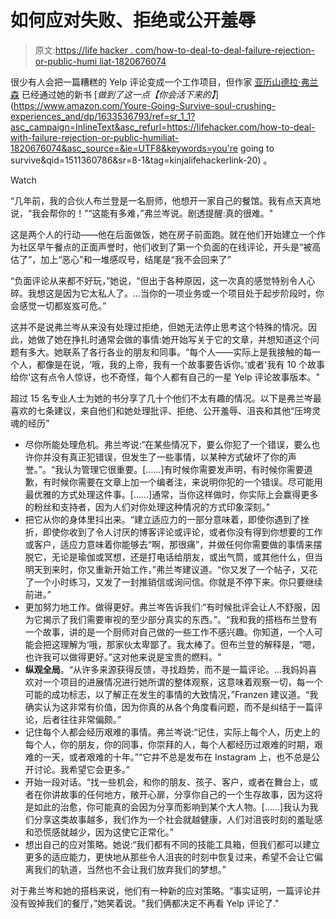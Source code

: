 # 如何应对失败、拒绝或公开羞辱

> 原文:[https://life hacker . com/how-to-deal-to-deal-failure-rejection-or-public-humi liat-1820676074](https://lifehacker.com/how-to-deal-with-failure-rejection-or-public-humiliat-1820676074)

很少有人会把一篇糟糕的 Yelp 评论变成一个工作项目，但作家 [亚历山德拉·弗兰森](http://www.alexandrafranzen.com/) 已经通过她的新书 [*做到了这一点【你会活下来的】*](https://www.amazon.com/Youre-Going-Survive-soul-crushing-experiences_and/dp/1633536793/ref=sr_1_1?asc_campaign=InlineText&asc_refurl=https://lifehacker.com/how-to-deal-with-failure-rejection-or-public-humiliat-1820676074&asc_source=&ie=UTF8&keywords=you're going to survive&qid=1511360786&sr=8-1&tag=kinjalifehackerlink-20) 。

Watch

“几年前，我的合伙人布兰登是一名厨师，他想开一家自己的餐馆。我有点天真地说，“我会帮你的！”“这能有多难，”弗兰岑说。剧透提醒:真的很难。"

这是两个人的行动——他在后面做饭，她在房子前面跑。就在他们开始建立一个作为社区早午餐点的正面声誉时，他们收到了第一个负面的在线评论，开头是“被高估了”，加上“恶心”和一堆感叹号，结尾是“我不会回来了”

“负面评论从来都不好玩，”她说，“但出于各种原因，这一次真的感觉特别令人心碎。我想这是因为它太私人了。...当你的一项业务或一个项目处于起步阶段时，你会感觉一切都岌岌可危。”

这并不是说弗兰岑从来没有处理过拒绝，但她无法停止思考这个特殊的情况。因此，她做了她在挣扎时通常会做的事情:她开始写关于它的文章，并想知道这个问题有多大。她联系了各行各业的朋友和同事。“每个人——实际上是我接触的每一个人，都像是在说，‘哦，我的上帝，我有一个故事要告诉你。’或者'我有 10 个故事给你'这有点令人惊讶，也不奇怪，每个人都有自己的一星 Yelp 评论故事版本。"

超过 15 名专业人士为她的书分享了几十个他们不太有趣的情况。以下是弗兰岑最喜欢的七条建议，来自他们和她处理批评、拒绝、公开羞辱、沮丧和其他“压垮灵魂的经历”

*   尽你所能处理危机。弗兰岑说:“在某些情况下，要么你犯了一个错误，要么也许你并没有真正犯错误，但发生了一些事情，以某种方式破坏了你的声誉。”。“我认为管理它很重要。[……]有时候你需要发声明，有时候你需要道歉，有时候你需要在文章上加一个编者注，来说明你犯的一个错误。尽可能用最优雅的方式处理这件事。[……]通常，当你这样做时，你实际上会赢得更多的粉丝和支持者，因为人们对你处理这种情况的方式印象深刻。”
*   把它从你的身体里抖出来。“建立适应力的一部分意味着，即使你遇到了挫折，即使你收到了令人讨厌的博客评论或评论，或者你没有得到你想要的工作或客户，适应力意味着你能够去“啊，那很痛”，并做任何你需要做的事情来摆脱它，无论是瑜伽或冥想，还是打电话给朋友，或出气筒，或其他什么，但当明天到来时，你又重新开始工作，”弗兰岑建议道。“你又发了一个帖子，又花了一个小时练习，又发了一封推销信或询问信。你就是不停下来。你只要继续前进。”
*   更加努力地工作。做得更好。弗兰岑告诉我们:“有时候批评会让人不舒服，因为它揭示了我们需要审视的至少部分真实的东西。”。“我和我的搭档布兰登有一个故事，讲的是一个厨师对自己做的一些工作不感兴趣。你知道，一个人可能会把这理解为‘哦，那家伙太卑鄙了。我太棒了。但布兰登的解释是，“嗯，也许我可以做得更好。”这对他来说是宝贵的燃料。"
*   **纵观全局**。“从许多来源获得反馈，寻找趋势，而不是一篇评论。…我妈妈喜欢对一个项目的进展情况进行她所谓的整体观察，这意味着观察一切，每一个可能的成功标志，以了解正在发生的事情的大致情况，”Franzen 建议道。“我确实认为这非常有价值，因为你真的从各个角度看问题，而不是纠结于一篇评论，后者往往非常偏颇。”
*   记住每个人都会经历艰难的事情。弗兰岑说:“记住，实际上每个人，历史上的每个人，你的朋友，你的同事，你崇拜的人，每个人都经历过艰难的时期，艰难的一天，或者艰难的十年。”“它并不总是发布在 Instagram 上，也不总是公开讨论。我希望它会更多。”
*   开始一段对话。“找一些机会，和你的朋友、孩子、客户，或者在舞台上，或者在你讲故事的任何地方，敞开心扉，分享你自己的一个生存故事，因为这将是如此的治愈，你可能真的会因为分享而影响到某个大人物。[……]我认为我们分享这类故事越多，我们作为一个社会就越健康，人们对沮丧时刻的羞耻感和恐慌感就越少，因为这使它正常化。”
*   想出自己的应对策略。她说:“我们都有不同的技能工具箱，但我们都可以建立更多的适应能力，更快地从那些令人沮丧的时刻中恢复过来，希望不会让它偏离我们的轨道，当然也不会让我们放弃我们的梦想。”

对于弗兰岑和她的搭档来说，他们有一种新的应对策略。“事实证明，一篇评论并没有毁掉我们的餐厅，”她笑着说。"我们俩都决定不再看 Yelp 评论了."